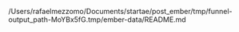 /Users/rafaelmezzomo/Documents/startae/post_ember/tmp/funnel-output_path-MoYBx5fG.tmp/ember-data/README.md